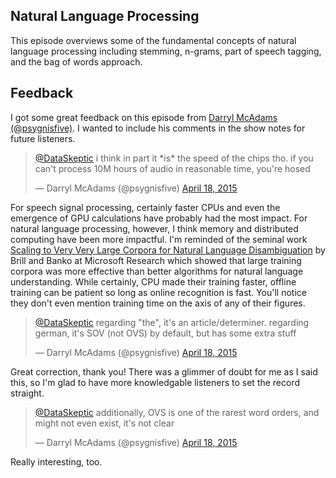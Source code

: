 <h2>Natural Language Processing</h2>

<p>This episode overviews some of the fundamental concepts of natural language processing including stemming, n-grams, part of speech tagging, and the
bag of words approach.</p>

<h2>Feedback</h2>
<p>I got some great feedback on this episode from 
<a href="https://twitter.com/psygnisfive">Darryl McAdams (@psygnisfive)</a>.  I wanted to include his comments in the show notes for future listeners.</p>

<blockquote class="twitter-tweet" lang="en"><p><a href="https://twitter.com/DataSkeptic">@DataSkeptic</a> i think in part it *is* the speed of the chips tho. if you can&#39;t process 10M hours of audio in reasonable time, you&#39;re hosed</p>&mdash; Darryl McAdams (@psygnisfive) <a href="https://twitter.com/psygnisfive/status/589572507469877248">April 18, 2015</a></blockquote>
<script async src="//platform.twitter.com/widgets.js" charset="utf-8"></script>

<p>For speech signal processing, certainly faster CPUs and even the emergence of GPU calculations have probably had the most impact.  For natural language processing,
however, I think memory and distributed computing have been more impactful.  I'm reminded of the seminal work
<a href="http://research.microsoft.com/pubs/66840/acl2001.pdf">Scaling to Very Very Large Corpora for Natural Language Disambiguation</a> by Brill and Banko
at Microsoft Research which showed that large training corpora was more effective than better algorithms for natural language understanding.
While certainly, CPU made their training faster, offline training can be patient so long as online recognition is fast.  You'll notice they
don't even mention training time on the axis of any of their figures.</p>

<blockquote class="twitter-tweet" lang="en"><p><a href="https://twitter.com/DataSkeptic">@DataSkeptic</a> regarding &quot;the&quot;, it&#39;s an article/determiner. regarding german, it&#39;s SOV (not OVS) by default, but has some extra stuff</p>&mdash; Darryl McAdams (@psygnisfive) <a href="https://twitter.com/psygnisfive/status/589574059576283136">April 18, 2015</a></blockquote>
<script async src="//platform.twitter.com/widgets.js" charset="utf-8"></script>

<p>Great correction, thank you!  There was a glimmer of doubt for me as I said this, so I'm glad to have more knowledgable listeners to set the record straight.</p>

<blockquote class="twitter-tweet" lang="en"><p><a href="https://twitter.com/DataSkeptic">@DataSkeptic</a> additionally, OVS is one of the rarest word orders, and might not even exist, it&#39;s not clear</p>&mdash; Darryl McAdams (@psygnisfive) <a href="https://twitter.com/psygnisfive/status/589574359439683584">April 18, 2015</a></blockquote>
<script async src="//platform.twitter.com/widgets.js" charset="utf-8"></script>

<p>Really interesting, too.</p>
